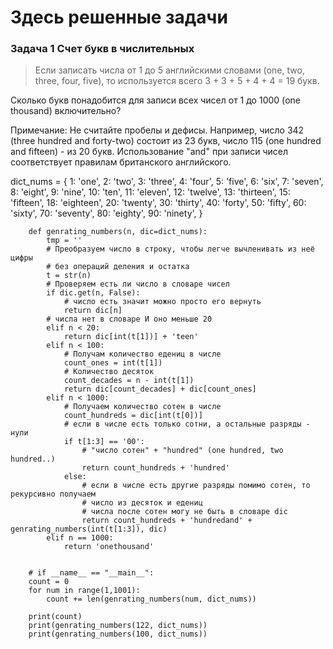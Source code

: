 # Здесь решенные задачи

### Задача 1 Счет букв в числительных

> Если записать числа от 1 до 5 английскими словами (one, two, three, four, five), то используется всего 3 + 3 + 5 + 4 + 4 = 19 букв.

Сколько букв понадобится для записи всех чисел от 1 до 1000 (one thousand) включительно?


Примечание: Не считайте пробелы и дефисы. Например, число 342 (three hundred and forty-two) состоит из 23 букв, число 115 (one hundred and fifteen) - из 20 букв. Использование "and" при записи чисел соответствует правилам британского английского.


dict_nums = {
    1: 'one',
    2: 'two',
    3: 'three',
    4: 'four',
    5: 'five',
    6: 'six',
    7: 'seven',
    8: 'eight',
    9: 'nine',
    10: 'ten',
    11: 'eleven',
    12: 'twelve',
    13: 'thirteen',
    15: 'fifteen',
    18: 'eighteen',
    20: 'twenty',
    30: 'thirty',
    40: 'forty',
    50: 'fifty',
    60: 'sixty',
    70: 'seventy',
    80: 'eighty',
    90: 'ninety',
}


        def genrating_numbers(n, dic=dict_nums):
            tmp = ''
            # Преобразуем число в строку, чтобы легче вычленивать из неё цифры
            # без операций деления и остатка
            t = str(n)
            # Проверяем есть ли число в словаре чисел
            if dic.get(n, False):
                # число есть значит можно просто его вернуть
                return dic[n]
            # числа нет в словаре И оно меньше 20
            elif n < 20:
                return dic[int(t[1])] + 'teen'
            elif n < 100:
                # Получам количество едениц в числе
                count_ones = int(t[1])
                # Количество десяток
                count_decades = n - int(t[1])
                return dic[count_decades] + dic[count_ones]
            elif n < 1000:
                # Получаем количество сотен в числе
                count_hundreds = dic[int(t[0])]
                # если в числе есть только сотни, а остальные разряды - нули
                if t[1:3] == '00':
                    # "число сотен" + "hundred" (one hundred, two hundred..)
                    return count_hundreds + 'hundred'
                else:
                    # если в числе есть другие разряды помимо сотен, то рекурсивно получаем
                    # число из десяток и едениц
                    # числа после сотен могу не быть в словаре dic
                    return count_hundreds + 'hundredand' + genrating_numbers(int(t[1:3]), dic)
            elif n == 1000:
                return 'onethousand'


        # if __name__ == "__main__":
        count = 0
        for num in range(1,1001):
            count += len(genrating_numbers(num, dict_nums))

        print(count)
        print(genrating_numbers(122, dict_nums))
        print(genrating_numbers(100, dict_nums))
